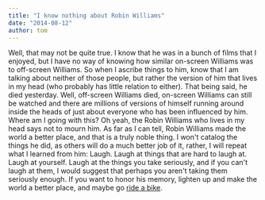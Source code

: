 ```yaml
---
title: "I know nothing about Robin Williams"
date: "2014-08-12"
author: tom
---
```


Well, that may not be quite true. I know that he was in a bunch of films that I enjoyed, but I have no way of knowing how similar on-screen Williams was to off-screen Williams. So when I ascribe things to him, know that I am talking about neither of those people, but rather the version of him that lives in my head (who probably has little relation to either). That being said, he died yesterday. Well, off-screen Williams died, on-screen Williams can still be watched and there are millions of versions of himself running around inside the heads of just about everyone who has been influenced by him. Where am I going with this? Oh yeah, the Robin Williams who lives in my head says not to mourn him. As far as I can tell, Robin Williams made the world a better place, and that is a truly noble thing. I won't catalog the things he did, as others will do a much better job of it, rather, I will repeat what I learned from him: Laugh. Laugh at things that are hard to laugh at. Laugh at yourself. Laugh at the things you take seriously, and if you can't laugh at them, I would suggest that perhaps you aren't taking them seriously enough. If you want to honor his memory, lighten up and make the world a better place, and maybe go [ride a bike](http://imgur.com/QOztBHI).

